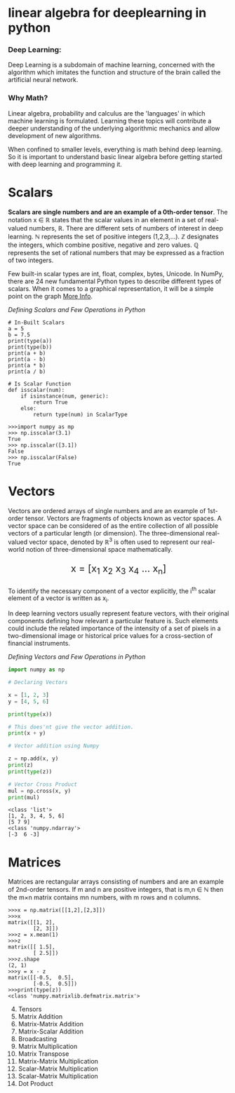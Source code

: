 # linear algebra for deeplearning in python

### Deep Learning: 
Deep Learning is a subdomain of machine learning, concerned with the algorithm which imitates the function and structure of the brain called the artificial neural network.

### Why Math?    

Linear algebra, probability and calculus are the 'languages' in which machine learning is formulated. Learning these topics will contribute a deeper understanding of the underlying algorithmic mechanics and allow development of new algorithms.

When confined to smaller levels, everything is math behind deep learning. So it is important to understand basic linear algebra before getting started with deep learning and programming it.

# Scalars

**Scalars are single numbers and are an example of a 0th-order tensor**. The notation x ∈ ℝ states that the scalar values in an element in a set of real-valued numbers, ℝ. There are different sets of numbers of interest in deep learning. ℕ represents the set of positive integers (1,2,3,…). ℤ designates the integers, which combine positive, negative and zero values. ℚ represents the set of rational numbers that may be expressed as a fraction of two integers.

Few built-in scalar types are int, float, complex, bytes, Unicode. In NumPy, there are 24 new fundamental Python types to describe different types of scalars. When it comes to a graphical representation, it will be a simple point on the graph [More Info](https://docs.scipy.org/doc/numpy-1.14.0/reference/arrays.scalars.html).


*Defining Scalars and Few Operations in Python*

```python3
# In-Built Scalars
a = 5
b = 7.5
print(type(a))
print(type(b))
print(a + b)
print(a - b)
print(a * b)
print(a / b)
```


```python3
# Is Scalar Function
def isscalar(num):
    if isinstance(num, generic):
        return True
    else:
        return type(num) in ScalarType
```

```python3
>>>import numpy as mp
>>> np.isscalar(3.1)
True
>>> np.isscalar([3.1])
False
>>> np.isscalar(False)
True
```

# Vectors

Vectors are ordered arrays of single numbers and are an example of 1st-order tensor. Vectors are fragments of objects known as vector spaces. A vector space can be considered of as the entire collection of all possible vectors of a particular length (or dimension). The three-dimensional real-valued vector space, denoted by ℝ<sup>3</sup> is often used to represent our real-world notion of three-dimensional space mathematically.

<p align="center" style="font-size: 22px;">x = [x<sub>1</sub>  x<sub>2</sub>  x<sub>3</sub>  x<sub>4</sub> ... x<sub>n</sub>]</p>

To identify the necessary component of a vector explicitly, the i<sup>th</sup> scalar element of a vector is written as x<sub>i</sub>. 

In deep learning vectors usually represent feature vectors, with their original components defining how relevant a particular feature is. Such elements could include the related importance of the intensity of a set of pixels in a two-dimensional image or historical price values for a cross-section of financial instruments.

*Defining Vectors and Few Operations in Python*

```python
import numpy as np

# Declaring Vectors

x = [1, 2, 3]
y = [4, 5, 6]

print(type(x))

# This does'nt give the vector addition.
print(x + y)

# Vector addition using Numpy

z = np.add(x, y)
print(z)
print(type(z))

# Vector Cross Product
mul = np.cross(x, y)
print(mul)
```

```
<class 'list'>
[1, 2, 3, 4, 5, 6]
[5 7 9]
<class 'numpy.ndarray'>
[-3  6 -3]
```

# Matrices

Matrices are rectangular arrays consisting of numbers and are an example of 2nd-order tensors. If m and n are positive integers, that is m,n ∈ ℕ then the m×n matrix contains mn numbers, with m rows and n columns.


```python3
>>>x = np.matrix([[1,2],[2,3]])
>>>x
matrix([[1, 2],
        [2, 3]])
>>>z = x.mean(1)
>>>z
matrix([[ 1.5],
        [ 2.5]])
>>>z.shape
(2, 1)
>>>y = x - z
matrix([[-0.5,  0.5],
        [-0.5,  0.5]])
>>>print(type(z))
<class 'numpy.matrixlib.defmatrix.matrix'>
```


4. Tensors
5. Matrix Addition
6. Matrix-Matrix Addition
7. Matrix-Scalar Addition
8. Broadcasting
9. Matrix Multiplication
10. Matrix Transpose
11. Matrix-Matrix Multiplication
12. Scalar-Matrix Multiplication
13. Scalar-Matrix Multiplication
14. Dot Product

